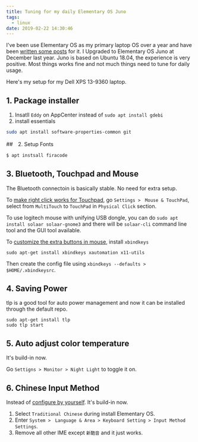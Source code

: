 ```yaml
---
title: Tuning for my daily Elementary OS Juno
tags:
  - linux
date: 2019-02-22 14:30:46
---
```


I've been use Elementary OS as my primary laptop OS over a year and have been [written some posts](https://blog.gasolin.idv.tw/2018/02/25/advanced_elementary_os_usage/) for it.
I Upgraded to Elementary OS Juno at December last year. Juno is based on Ubuntu 18.04, the experience is very positive. Most things works fine and not much things need to tune for daily usage.

Here's my setup for my Dell XPS 13-9360 laptop.

## 1. Package installer

1. Insatll `Eddy` on AppCenter instead of `sudo apt install gdebi`
2. install essentials

  ```sh
  sudo apt install software-properties-common git
  ```

##　2. Setup Fonts

```sh
$ apt instsall firacode
```

## 3. Bluetooth, Touchpad and Mouse

The Bluetooth connectoin is basically stable. No need for extra setup.

To [make right click works for Touchpad](https://elementaryos.stackexchange.com/questions/16548/touchpad-right-button-not-working-for-right-click-on-juno), go `Settings >　Mouse & TouchPad`, select from `MultiTouch` to `TouchPad` in `Physical Click` section.

To use logitech mouse with unifying USB dongle, you can do `sudo apt install solaar solaar-gnome3` and there will be `solaar-cli` command line tool and the GUI tool available.

To [customize the extra buttons in mouse](https://www.ralf-oechsner.de/opensource/page/logitech_performance_mx), install `xbindkeys`

```
sudo apt-get install xbindkeys xautomation x11-utils
```

Then create the config file using `xbindkeys --defaults > $HOME/.xbindkeysrc`.

## 4. Saving Power

tlp is a good tool for auto power management and now it can be installed through the default repo.

```
sudo apt-get install tlp
sudo tlp start
```

## 5. Auto adjust color temperature

It's build-in now.

Go `Settigns > Monitor > Night Light` to toggle it on.

## 6. Chinese Input Method

Instead of [configure by yourself](https://blog.gasolin.idv.tw/2017/11/04/chinese-in-elementary-os/). It's build-in now.

1. Select `Traditional Chinese` during install Elementary OS.
2. Enter `System >　Language & Area > Keyboard Setting > Input Method Settings`.
3. Remove all other IME except `新酷音` and it just works.
